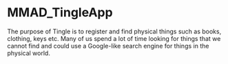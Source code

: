# MMAD_TingleApp
The purpose of Tingle is to register and find physical things such as books, clothing, keys etc. Many of us spend a lot of time looking for things that we cannot find and could use a Google-like search engine for things in the physical world.
